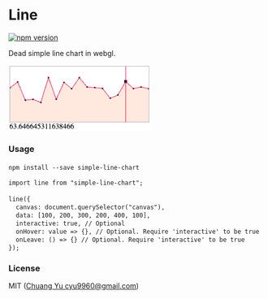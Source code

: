 # Line

[![npm version](https://badge.fury.io/js/simple-line-chart.svg)](https://badge.fury.io/js/simple-line-chart)

Dead simple line chart in webgl.

<img src="./screenshot.png" width="280" />

### Usage

`npm install --save simple-line-chart`

```
import line from "simple-line-chart";

line({
  canvas: document.querySelector("canvas"),
  data: [100, 200, 300, 200, 400, 100],
  interactive: true, // Optional
  onHover: value => {}, // Optional. Require 'interactive' to be true
  onLeave: () => {} // Optional. Require 'interactive' to be true
});
```

### License

MIT ([Chuang Yu <cyu9960@gmail.com>](https://github.com/cyyyu))